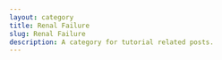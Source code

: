 ```yaml
---
layout: category
title: Renal Failure
slug: Renal Failure
description: A category for tutorial related posts.
---
```

